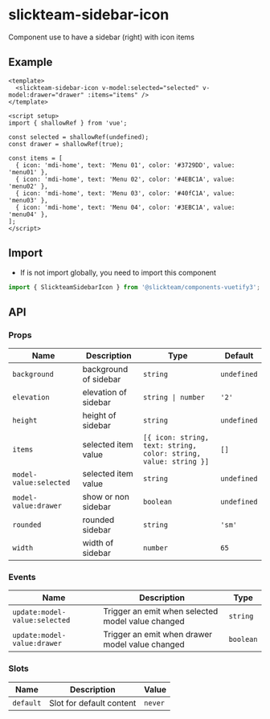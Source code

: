 # slickteam-sidebar-icon

Component use to have a sidebar (right) with icon items

## Example

```vue
<template>
  <slickteam-sidebar-icon v-model:selected="selected" v-model:drawer="drawer" :items="items" />
</template>

<script setup>
import { shallowRef } from 'vue';

const selected = shallowRef(undefined);
const drawer = shallowRef(true);

const items = [
  { icon: 'mdi-home', text: 'Menu 01', color: '#3729DD', value: 'menu01' },
  { icon: 'mdi-home', text: 'Menu 02', color: '#4EBC1A', value: 'menu02' },
  { icon: 'mdi-home', text: 'Menu 03', color: '#40fC1A', value: 'menu03' },
  { icon: 'mdi-home', text: 'Menu 04', color: '#3EBC1A', value: 'menu04' },
];
</script>
```

## Import

- If is not import globally, you need to import this component

```js
import { SlickteamSidebarIcon } from '@slickteam/components-vuetify3';
```

## API

### Props

| Name                   | Description           | Type                                                             | Default     |
| ---------------------- | --------------------- | ---------------------------------------------------------------- | ----------- |
| `background`           | background of sidebar | `string`                                                         | `undefined` |
| `elevation`            | elevation of sidebar  | `string \| number`                                               | `'2'`       |
| `height`               | height of sidebar     | `string`                                                         | `undefined` |
| `items`                | selected item value   | `[{ icon: string, text: string, color: string, value: string }]` | `[]`        |
| `model-value:selected` | selected item value   | `string`                                                         | `undefined` |
| `model-value:drawer`   | show or non sidebar   | `boolean`                                                        | `undefined` |
| `rounded`              | rounded sidebar       | `string`                                                         | `'sm'`      |
| `width`                | width of sidebar      | `number`                                                         | `65`        |

### Events

| Name                          | Description                                       | Type      |
| ----------------------------- | ------------------------------------------------- | --------- |
| `update:model-value:selected` | Trigger an emit when selected model value changed | `string`  |
| `update:model-value:drawer`   | Trigger an emit when drawer model value changed   | `boolean` |

### Slots

| Name      | Description              | Value   |
| --------- | ------------------------ | ------- |
| `default` | Slot for default content | `never` |
